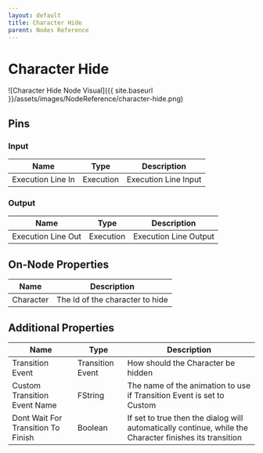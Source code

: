 ```yaml
---
layout: default
title: Character Hide
parent: Nodes Reference
---
```

# Character Hide

![Character Hide Node Visual]({{ site.baseurl }}/assets/images/NodeReference/character-hide.png)

## Pins

### Input

| Name | Type | Description |
| --- | --- | --- |
| Execution Line In | Execution | Execution Line Input |

### Output

| Name | Type | Description |
| --- | --- | --- |
| Execution Line Out | Execution | Execution Line Output |

## On-Node Properties

| Name | Description |
| --- | --- |
| Character | The Id of the character to hide |

## Additional Properties

| Name | Type | Description |
| --- | --- | --- |
| Transition Event | Transition Event | How should the Character be hidden |
| Custom Transition Event Name | FString | The name of the animation to use if Transition Event is set to Custom |
| Dont Wait For Transition To Finish | Boolean | If set to true then the dialog will automatically continue, while the Character finishes its transition |